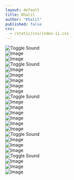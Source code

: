 ```yaml
---
layout: default
title: Khalil
author: "Khalil"
published: false
css:
  - /static/css/index-ii.css
---
```

 
<div class="galmain3">
<div class="video-container"><canvas></canvas><video poster="https://pub-f4c4477afe9541f7a586037aaee49080.r2.dev/IMG_8992.jpeg" src="https://pub-19025506a9754f36baa46a24e6f84719.r2.dev/video-output-41CC8F37-AEAD-457B-9DD6-98182EE735FD-1.mov" muted loop autoplay playsinline preload="auto" style="display:none;"></video><div class="spinner"></div><div class="sound-btn"><img src="https://khaliil.com/static/images/icon-mute.svg" alt="Toggle Sound"></div><div class="error-message"></div><div class="play-btn"></div></div>
<div style="pointer-events: none;"><img src="https://pub-19025506a9754f36baa46a24e6f84719.r2.dev/IMG_8715.jpeg" class="image" alt="Image" loading="lazy" decoding="async"></div>
<div style="pointer-events: none;"><img src="https://pub-19025506a9754f36baa46a24e6f84719.r2.dev/photo-output.jpeg" class="image" alt="Image" loading="lazy" decoding="async"></div>
<div class="video-container"><canvas></canvas><video poster="https://pub-f4c4477afe9541f7a586037aaee49080.r2.dev/IMG_8920.jpeg" src="https://pub-19025506a9754f36baa46a24e6f84719.r2.dev/IMG_8716.mov" muted loop autoplay playsinline preload="auto" style="display:none;"></video><div class="spinner"></div><div class="sound-btn"><img src="https://khaliil.com/static/images/icon-mute.svg" alt="Toggle Sound"></div><div class="error-message"></div><div class="play-btn"></div></div>
<div style="pointer-events: none;"><img src="https://pub-19025506a9754f36baa46a24e6f84719.r2.dev/IMG_8689.jpeg" class="image" alt="Image" loading="lazy" decoding="async"></div>
<div style="pointer-events: none;"><img src="https://pub-19025506a9754f36baa46a24e6f84719.r2.dev/IMG_8688.jpeg" class="image" alt="Image" loading="lazy" decoding="async"></div>
<div style="pointer-events: none;"><img src="https://pub-19025506a9754f36baa46a24e6f84719.r2.dev/7F1676A1-8097-42C8-9F2D-E1B2F49FD8BF.jpeg" class="image" alt="Image" loading="lazy" decoding="async"></div>
<div style="pointer-events: none;"><img src="https://pub-19025506a9754f36baa46a24e6f84719.r2.dev/F1B9BD09-36AF-4A08-9E5A-6895A6262481.jpeg" class="image" alt="Image" loading="lazy" decoding="async"></div>
<div style="pointer-events: none;"><img src="https://pub-19025506a9754f36baa46a24e6f84719.r2.dev/GMP_U2F2ZUdIMDE%3D.gif" class="image" alt="Image" loading="lazy" decoding="async"></div>
<div class="video-container"><canvas></canvas><video src="https://pub-.r2.dev/IMG_7630.mov" muted loop autoplay playsinline preload="auto" style="display:none;"></video><div class="spinner"></div><div class="sound-btn"><img src="https://khaliil.com/static/images/icon-mute.svg" alt="Toggle Sound"></div><div class="error-message"></div><div class="play-btn"></div></div>
<div style="pointer-events: none;"><img src="https://pub-19025506a9754f36baa46a24e6f84719.r2.dev/BSRQPNCVESHWMQPAMFT.HEIC" class="image" alt="Image" loading="lazy" decoding="async"></div>
<div style="pointer-events: none;"><img src="https://pub-19025506a9754f36baa46a24e6f84719.r2.dev/IMG_8285.jpeg" class="image" alt="Image" loading="lazy" decoding="async"></div>
<div style="pointer-events: none;"><img src="https://pub-19025506a9754f36baa46a24e6f84719.r2.dev/IMG_8275.jpeg" class="image" alt="Image" loading="lazy" decoding="async"></div>
<div style="pointer-events: none;"><img src="https://pub-65e50ac10e764e13b41536c10d90f540.r2.dev/PICT0008.jpeg" class="image" alt="Image" loading="lazy" decoding="async"></div>
<div style="pointer-events: none;"><img src="https://pub-65e50ac10e764e13b41536c10d90f540.r2.dev/IMG_3665.jpeg" class="image" alt="Image" loading="lazy" decoding="async"></div>
<div style="pointer-events: none;"><img src="https://pub-65e50ac10e764e13b41536c10d90f540.r2.dev/IMG_3652.jpeg" class="image" alt="Image" loading="lazy" decoding="async"></div>
<div class="video-container"><canvas></canvas><video src="https://pub-65e50ac10e764e13b41536c10d90f540.r2.dev/PICT0017.mov" muted loop autoplay playsinline preload="auto" style="display:none;"></video><div class="spinner"></div><div class="sound-btn"><img src="https://khaliil.com/static/images/icon-mute.svg" alt="Toggle Sound"></div><div class="error-message"></div><div class="play-btn"></div></div>
<div style="pointer-events: none;"><img src="https://pub-65e50ac10e764e13b41536c10d90f540.r2.dev/IMG_3481.jpeg" class="image" alt="Image" loading="lazy" decoding="async"></div>
<div style="pointer-events: none;"><img src="https://pub-65e50ac10e764e13b41536c10d90f540.r2.dev/IMG_3461.jpeg" class="image" alt="Image" loading="lazy" decoding="async"></div>
<div style="pointer-events: none;"><img src="https://pub-65e50ac10e764e13b41536c10d90f540.r2.dev/IMG_3215.jpeg" class="image" alt="Image" loading="lazy" decoding="async"></div>
<div class="video-container"><canvas></canvas><video src="https://pub-65e50ac10e764e13b41536c10d90f540.r2.dev/copy_0DC02DE5-7A5F-4EBA-910D-979F5451C1EF.mov" muted loop autoplay playsinline preload="auto" style="display:none;"></video><div class="spinner"></div><div class="sound-btn"><img src="https://khaliil.com/static/images/icon-mute.svg" alt="Toggle Sound"></div><div class="error-message"></div><div class="play-btn"></div></div>
<div style="pointer-events: none;"><img src="https://pub-65e50ac10e764e13b41536c10d90f540.r2.dev/IMG_2695.jpeg" class="image" alt="Image" loading="lazy" decoding="async"></div>
<div style="pointer-events: none;"><img src="https://pub-65e50ac10e764e13b41536c10d90f540.r2.dev/IMG_0825.jpeg" class="image" alt="Image" loading="lazy" decoding="async"></div>
<div style="pointer-events: none;"><img src="https://pub-65e50ac10e764e13b41536c10d90f540.r2.dev/afe87cb6-1819-455e-b9f1-e30195a4e2cd.jpeg" class="image" alt="Image" loading="lazy" decoding="async"></div>

</div>

<script>
const containers = document.querySelectorAll('.video-container');
let currentlyUnmutedVideo = null;

containers.forEach(container => {
  const canvas = container.querySelector('canvas');
  const ctx = canvas.getContext('2d');
  const video = container.querySelector('video');
  const soundBtn = container.querySelector('.sound-btn');
  const soundIcon = soundBtn.querySelector('img');
  const playBtn = container.querySelector('.play-btn');
  const errorContainer = container.querySelector('.error-message');

  // Resize canvas based on video
  function resizeCanvas() {
    canvas.width = video.videoWidth;
    canvas.height = video.videoHeight;
  }

  // Draw video frames to canvas
  function renderFrame() {
    ctx.clearRect(0, 0, canvas.width, canvas.height);
    if (video.readyState >= 2) {
      ctx.drawImage(video, 0, 0, canvas.width, canvas.height);
    }
    requestAnimationFrame(renderFrame);
  }

  // Handle video error
  video.addEventListener('error', () => {
    displayErrorMessage("VIDEO COULD NOT LOAD", "The video is unavailable. This may be due to a network issue, an unsupported format, or missing permissions.");
  });

  // Timeout to check if video is loading correctly
  setTimeout(() => {
    if (video.readyState < 2) {  // If video hasn't started loading properly
      displayErrorMessage("VIDEO COULD NOT LOAD", "The video failed to load after several attempts. Please check the video URL or try again later.");
    }
  }, 5000);  // Adjust time as needed (5 seconds in this case)

  // Video loaded event
  video.addEventListener('canplay', () => {
    resizeCanvas();
    renderFrame();
    const spinner = container.querySelector('.spinner');
    if (spinner) {
      spinner.style.display = 'none';
    }
  });

  // Play/Pause button logic
  playBtn.addEventListener('click', () => {
    if (video.paused || video.ended) {
      video.play();
      playBtn.style.display = 'none'; // Hide play button when video plays
    } else {
      video.pause();
      playBtn.style.display = 'block'; // Show play button when video pauses
    }
  });

  // Mute/Unmute Logic
  soundBtn.addEventListener('click', () => {
    if (video.muted) {
      if (currentlyUnmutedVideo && currentlyUnmutedVideo !== video) {
        currentlyUnmutedVideo.muted = true;
        updateIcon(currentlyUnmutedVideo, 'https://khaliil.com/static/images/icon-mute.svg');
      }
      video.muted = false;
      currentlyUnmutedVideo = video;
      updateIcon(video, 'https://khaliil.com/static/images/icon-volume.svg');
    } else {
      video.muted = true;
      updateIcon(video, 'https://khaliil.com/static/images/icon-mute.svg');
      currentlyUnmutedVideo = null;
    }
  });

  function updateIcon(videoElement, iconSrc) {
    const container = videoElement.closest('.video-container');
    const icon = container.querySelector('.sound-btn img');
    icon.src = iconSrc;
  }

  // Intersection Observer for muting when video is out of view
  const observer = new IntersectionObserver(entries => {
    entries.forEach(entry => {
      if (!entry.isIntersecting && !video.muted) {
        video.muted = true;
        updateIcon(video, 'https://khaliil.com/static/images/icon-mute.svg');
        if (currentlyUnmutedVideo === video) {
          currentlyUnmutedVideo = null;
        }
      }
    });
  }, { threshold: 0.1 });

  observer.observe(container);

  // Display error message if video can't load
  function displayErrorMessage(title, description) {
    errorContainer.style.display = 'flex';
    errorContainer.innerHTML = `
      <h2>${title}</h2>
      <span>${description}</span>
      <button class="retry-btn">Try Again</button>
    `;

    // Retry button to reload the video
    const retryBtn = errorContainer.querySelector('.retry-btn');
    retryBtn.addEventListener('click', () => {
      video.load(); // Reload the video to retry
      errorContainer.style.display = 'none'; // Hide error message
      const spinner = container.querySelector('.spinner');
      if (spinner) {
        spinner.style.display = 'block'; // Show spinner while retrying
      }
    });
  }

  // If video is taking too long to load, force error display
  video.addEventListener('stalled', () => {
    setTimeout(() => {
      if (video.readyState < 2) {
        displayErrorMessage("VIDEO COULD NOT LOAD", "Video failed to load after several attempts.");
      }
    }, 5000); // Timeout after 5 seconds
  });

  // Show play button when video is paused or not playing
  video.addEventListener('pause', () => {
    playBtn.style.display = 'block';
  });

  // Hide play button when video is playing
  video.addEventListener('play', () => {
    playBtn.style.display = 'none';
  });
});
</script>
